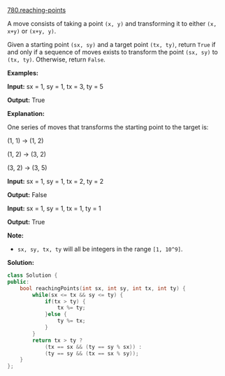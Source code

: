 [780.reaching-points](https://leetcode.com/problems/reaching-points/)  

A move consists of taking a point `(x, y)` and transforming it to either `(x, x+y)` or `(x+y, y)`.

Given a starting point `(sx, sy)` and a target point `(tx, ty)`, return `True` if and only if a sequence of moves exists to transform the point `(sx, sy)` to `(tx, ty)`. Otherwise, return `False`.

  
**Examples:**
  
**Input:** sx = 1, sy = 1, tx = 3, ty = 5
  
**Output:** True
  
**Explanation:**
  
One series of moves that transforms the starting point to the target is:
  
(1, 1) -> (1, 2)
  
(1, 2) -> (3, 2)
  
(3, 2) -> (3, 5)
  

  
**Input:** sx = 1, sy = 1, tx = 2, ty = 2
  
**Output:** False
  

  
**Input:** sx = 1, sy = 1, tx = 1, ty = 1
  
**Output:** True
  

  

**Note:**

*   `sx, sy, tx, ty` will all be integers in the range `[1, 10^9]`.  



**Solution:**  

```cpp
class Solution {
public:
    bool reachingPoints(int sx, int sy, int tx, int ty) {
        while(sx <= tx && sy <= ty) {
            if(tx > ty) {
                tx %= ty;
            }else {
                ty %= tx;
            }
        }
        return tx > ty ? 
            (tx == sx && (ty == sy % sx)) : 
            (ty == sy && (tx == sx % sy));
    }
};
```
      